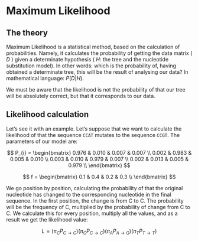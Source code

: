 # Maximum Likelihood

## The theory

Maximum Likelihood is a statistical method, based on the calculation of probabilities. Namely, it calculates the probability of getting the data matrix ( $D$ ) given a determinate hypothesis ( $H$: the tree and the nucleotide substitution model). In other words: which is the probability of, having obtained a determinate tree, this will be the result of analysing our data? In mathematical language: $P(D|H)$.

We must be aware that the likelihood is not the probability of that our tree will be absolutely correct, but that it corresponds to our data.

## Likelihood calculation

Let’s see it with an example. Let’s suppose that we want to calculate the likelihood of that the sequence `CCAT` mutates to the sequence `CCGT`. The parameters of our model are:

$$
P_{i} = 
\begin{bmatrix}
  0.976 & 0.010 & 0.007 & 0.007 \\
  0.002 & 0.983 & 0.005 & 0.010 \\
  0.003 & 0.010 & 0.979 & 0.007 \\
  0.002 & 0.013 & 0.005 & 0.979 \\
\end{bmatrix}
$$

$$
f = 
\begin{bmatrix}
  0.1 & 0.4 & 0.2 & 0.3 \\
\end{bmatrix}
$$

We go position by position, calculating the probability of that the original nucleotide has changed to the corresponding nucleotide in the final sequence. In the first position, the change is from C to C. The probability will be the frequency of C, multiplied by the probability of change from C to C. We calculate this for every position, multiply all the values, and as a result we get the likelihood value:

$$
L = (\pi_{C}P_{C\to C}) (\pi_{C}P_{C\to C}) (\pi_{A}P_{A\to G}) (\pi_{T}P_{T\to T})
$$



